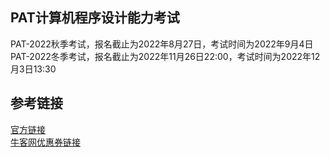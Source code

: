 ## PAT计算机程序设计能力考试

PAT-2022秋季考试，报名截止为2022年8月27日，考试时间为2022年9月4日
PAT-2022冬季考试，报名截止为2022年11月26日22:00，考试时间为2022年12月3日13:30


## 参考链接

[官方链接](https://www.patest.cn/reg)  
[牛客网优惠券链接](https://www.nowcoder.com/discuss/343)